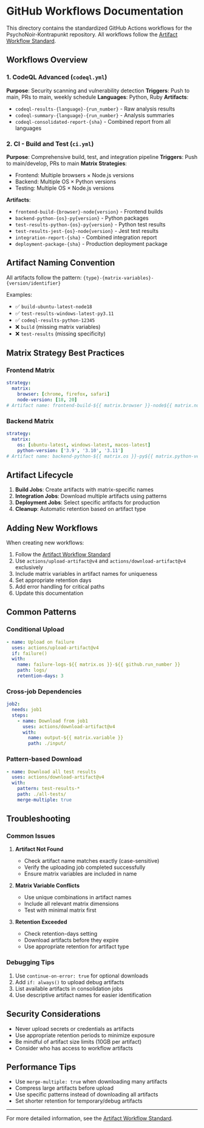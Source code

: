 # GitHub Workflows Documentation

This directory contains the standardized GitHub Actions workflows for the PsychoNoir-Kontrapunkt repository. All workflows follow the [Artifact Workflow Standard](./ARTIFACT_WORKFLOW_STANDARD.md).

## Workflows Overview

### 1. CodeQL Advanced (`codeql.yml`)
**Purpose**: Security scanning and vulnerability detection
**Triggers**: Push to main, PRs to main, weekly schedule
**Languages**: Python, Ruby
**Artifacts**:
- `codeql-results-{language}-{run_number}` - Raw analysis results
- `codeql-summary-{language}-{run_number}` - Analysis summaries  
- `codeql-consolidated-report-{sha}` - Combined report from all languages

### 2. CI - Build and Test (`ci.yml`)
**Purpose**: Comprehensive build, test, and integration pipeline
**Triggers**: Push to main/develop, PRs to main
**Matrix Strategies**:
- Frontend: Multiple browsers × Node.js versions
- Backend: Multiple OS × Python versions
- Testing: Multiple OS × Node.js versions

**Artifacts**:
- `frontend-build-{browser}-node{version}` - Frontend builds
- `backend-python-{os}-py{version}` - Python packages
- `test-results-python-{os}-py{version}` - Python test results
- `test-results-jest-{os}-node{version}` - Jest test results
- `integration-report-{sha}` - Combined integration report
- `deployment-package-{sha}` - Production deployment package

## Artifact Naming Convention

All artifacts follow the pattern: `{type}-{matrix-variables}-{version/identifier}`

Examples:
- ✅ `build-ubuntu-latest-node18`
- ✅ `test-results-windows-latest-py3.11`
- ✅ `codeql-results-python-12345`
- ❌ `build` (missing matrix variables)
- ❌ `test-results` (missing specificity)

## Matrix Strategy Best Practices

### Frontend Matrix
```yaml
strategy:
  matrix:
    browser: [chrome, firefox, safari]
    node-version: [18, 20]
# Artifact name: frontend-build-${{ matrix.browser }}-node${{ matrix.node-version }}
```

### Backend Matrix
```yaml
strategy:
  matrix:
    os: [ubuntu-latest, windows-latest, macos-latest]
    python-version: ['3.9', '3.10', '3.11']
# Artifact name: backend-python-${{ matrix.os }}-py${{ matrix.python-version }}
```

## Artifact Lifecycle

1. **Build Jobs**: Create artifacts with matrix-specific names
2. **Integration Jobs**: Download multiple artifacts using patterns
3. **Deployment Jobs**: Select specific artifacts for production
4. **Cleanup**: Automatic retention based on artifact type

## Adding New Workflows

When creating new workflows:

1. Follow the [Artifact Workflow Standard](./ARTIFACT_WORKFLOW_STANDARD.md)
2. Use `actions/upload-artifact@v4` and `actions/download-artifact@v4` exclusively
3. Include matrix variables in artifact names for uniqueness
4. Set appropriate retention days
5. Add error handling for critical paths
6. Update this documentation

## Common Patterns

### Conditional Upload
```yaml
- name: Upload on failure
  uses: actions/upload-artifact@v4
  if: failure()
  with:
    name: failure-logs-${{ matrix.os }}-${{ github.run_number }}
    path: logs/
    retention-days: 3
```

### Cross-job Dependencies
```yaml
job2:
  needs: job1
  steps:
    - name: Download from job1
      uses: actions/download-artifact@v4
      with:
        name: output-${{ matrix.variable }}
        path: ./input/
```

### Pattern-based Download
```yaml
- name: Download all test results
  uses: actions/download-artifact@v4
  with:
    pattern: test-results-*
    path: ./all-tests/
    merge-multiple: true
```

## Troubleshooting

### Common Issues

1. **Artifact Not Found**
   - Check artifact name matches exactly (case-sensitive)
   - Verify the uploading job completed successfully
   - Ensure matrix variables are included in name

2. **Matrix Variable Conflicts**
   - Use unique combinations in artifact names
   - Include all relevant matrix dimensions
   - Test with minimal matrix first

3. **Retention Exceeded**
   - Check retention-days setting
   - Download artifacts before they expire
   - Use appropriate retention for artifact type

### Debugging Tips

1. Use `continue-on-error: true` for optional downloads
2. Add `if: always()` to upload debug artifacts
3. List available artifacts in consolidation jobs
4. Use descriptive artifact names for easier identification

## Security Considerations

- Never upload secrets or credentials as artifacts
- Use appropriate retention periods to minimize exposure
- Be mindful of artifact size limits (10GB per artifact)
- Consider who has access to workflow artifacts

## Performance Tips

- Use `merge-multiple: true` when downloading many artifacts
- Compress large artifacts before upload
- Use specific patterns instead of downloading all artifacts
- Set shorter retention for temporary/debug artifacts

---

For more detailed information, see the [Artifact Workflow Standard](./ARTIFACT_WORKFLOW_STANDARD.md).